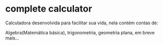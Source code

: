 # complete calculator
Calculadora desenvolvida para facilitar sua vida, nela contém contas de:

Algebra(Matemática básica), trigonometria, geometria plana, em breve mais...


